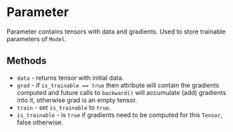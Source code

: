 # Parameter
Parameter contains tensors with data and gradients. Used to store trainable parameters of `Model`.
## Methods
* `data` - returns tensor with initial data.
* `grad` - if `is_trainable == true` then attribute will contain the gradients computed and future calls to `backward()` will accumulate (add) gradients into it, otherwise grad is an empty tensor.
* `train` - set `is_trainable` to `true`.
* `is_trainable` - is `true` if gradients need to be computed for this `Tensor`, false otherwise.
